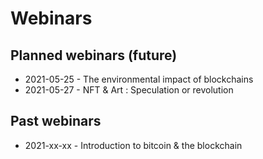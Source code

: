# Webinars

## Planned webinars (future)

* 2021-05-25 - The environmental impact of blockchains
* 2021-05-27 - NFT & Art : Speculation or revolution

## Past webinars

* 2021-xx-xx - Introduction to bitcoin & the blockchain


